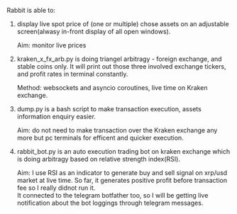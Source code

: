 Rabbit is able to: 

1. display live spot price of (one or multiple) chose assets on an adjustable screen(alwasy in-front display of all open windows).
   
   Aim: monitor live prices
   
2. kraken_x_fx_arb.py is doing triangel arbitragy - foreign exchange, and stable coins only. It will print out those three involved exchange tickers, and profit rates in terminal constantly.
   
   Method: websockets and asyncio coroutines, live time on Kraken exchange. 

3. dump.py is a bash script to make transaction execution, assets information enquiry easier.
   
    Aim: do not need to make transaction over the Kraken exchange any more but pc terminals for efficent and quicker execution.

4. rabbit_bot.py is an auto execution trading bot on kraken exchange which is doing arbitragy based on relative strength index(RSI).
   
   Aim: I use RSI as an indicator to generate buy and sell signal on xrp/usd market at live time. So far, it generates positive profit before transaction fee so I really didnot run it.    
   It connected to the telegram botfather too, so I will be getting live notification about the bot loggings through telegram messages.
